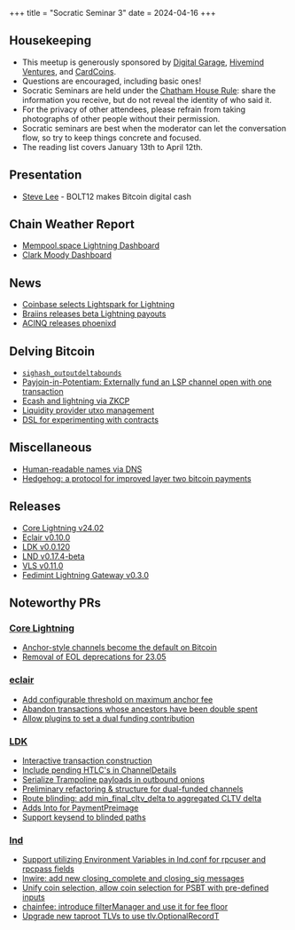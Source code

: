 +++
title = "Socratic Seminar 3"
date = 2024-04-16
+++

Housekeeping
------------

- This meetup is generously sponsored by [Digital Garage](https://dg717.com/), [Hivemind Ventures](https://hivemind.vc), and [CardCoins](https://cardcoins.co).
- Questions are encouraged, including basic ones!
- Socratic Seminars are held under the [Chatham House Rule](https://www.chathamhouse.org/about-us/chatham-house-rule): share the information you receive, but do not reveal the identity of who said it.
- For the privacy of other attendees, please refrain from taking photographs of other people without their permission.
- Socratic seminars are best when the moderator can let the conversation flow, so try to keep things concrete and focused.
- The reading list covers January 13th to April 12th.


Presentation
------------
 - [Steve Lee](https://twitter.com/moneyball) - BOLT12 makes Bitcoin digital cash


Chain Weather Report
--------------------

- [Mempool.space Lightning Dashboard](https://mempool.space/lightning)
- [Clark Moody Dashboard](https://bitcoin.clarkmoody.com/dashboard/)


News
----

- [Coinbase selects Lightspark for Lightning](https://www.lightspark.com/news/coinbase-selects-lightspark)
- [Braiins releases beta Lightning payouts](https://twitter.com/BraiinsMining/status/1760319741560856983)
- [ACINQ releases phoenixd](https://phoenix.acinq.co/server)


Delving Bitcoin
---------------

- [`sighash_outputdeltabounds`](https://delvingbitcoin.org/t/sighash-outputdeltabounds/504)
- [Payjoin-in-Potentiam: Externally fund an LSP channel open with one transaction](https://delvingbitcoin.org/t/payjoin-in-potentiam-externally-fund-an-lsp-channel-open-with-one-transaction/749)
- [Ecash and lightning via ZKCP](https://delvingbitcoin.org/t/ecash-and-lightning-via-zkcp/586)
- [Liquidity provider utxo management](https://delvingbitcoin.org/t/liquidity-provider-utxo-management/600)
- [DSL for experimenting with contracts](https://delvingbitcoin.org/t/dsl-for-experimenting-with-contracts/748)


Miscellaneous
-------------

- [Human-readable names via DNS](https://twitter.com/moneyball/status/1777457863247700385)
- [Hedgehog: a protocol for improved layer two bitcoin payments](https://github.com/supertestnet/hedgehog)


Releases
--------

- [Core Lightning v24.02](https://github.com/ElementsProject/lightning/releases/tag/v24.02)
- [Eclair v0.10.0](https://github.com/ACINQ/eclair/blob/master/docs/release-notes/eclair-v0.10.0.md)
- [LDK v0.0.120](https://github.com/lightningdevkit/rust-lightning/releases/tag/v0.0.120)
- [LND v0.17.4-beta](https://github.com/lightningnetwork/lnd/blob/v0.17.4-beta/docs/release-notes/release-notes-0.17.4.md)
- [VLS v0.11.0](https://gitlab.com/lightning-signer/validating-lightning-signer/-/releases/v0.11.0)
- [Fedimint Lightning Gateway v0.3.0](https://github.com/fedimint/fedimint/releases/tag/v0.3.0)


Noteworthy PRs
--------------

### [Core Lightning](https://github.com/ElementsProject/lightning)
- [Anchor-style channels become the default on Bitcoin](https://github.com/ElementsProject/lightning/pull/6785)
- [Removal of EOL deprecations for 23.05](https://github.com/ElementsProject/lightning/pull/7094)

### [eclair](https://github.com/ACINQ/eclair/)
- [Add configurable threshold on maximum anchor fee](https://github.com/ACINQ/eclair/pull/2816)
- [Abandon transactions whose ancestors have been double spent](https://github.com/ACINQ/eclair/pull/2818)
- [Allow plugins to set a dual funding contribution](https://github.com/ACINQ/eclair/pull/2829)

### [LDK](https://github.com/lightningdevkit/rust-lightning)
- [Interactive transaction construction](https://github.com/lightningdevkit/rust-lightning/pull/2419)
- [Include pending HTLC's in ChannelDetails](https://github.com/lightningdevkit/rust-lightning/pull/2442)
- [Serialize Trampoline payloads in outbound onions](https://github.com/lightningdevkit/rust-lightning/pull/2756)
- [Preliminary refactoring & structure for dual-funded channels](https://github.com/lightningdevkit/rust-lightning/pull/2770)
- [Route blinding: add min_final_cltv_delta to aggregated CLTV delta](https://github.com/lightningdevkit/rust-lightning/pull/2856)
- [Adds Into<PaymentHash> for PaymentPreimage](https://github.com/lightningdevkit/rust-lightning/pull/2916)
- [Support keysend to blinded paths](https://github.com/lightningdevkit/rust-lightning/pull/2935)

### [lnd](https://github.com/lightningnetwork/lnd)
- [Support utilizing Environment Variables in lnd.conf for rpcuser and rpcpass fields](https://github.com/lightningnetwork/lnd/pull/8310)
- [lnwire: add new closing_complete and closing_sig messages](https://github.com/lightningnetwork/lnd/pull/8338)
- [Unify coin selection, allow coin selection for PSBT with pre-defined inputs](https://github.com/lightningnetwork/lnd/pull/8378)
- [chainfee: introduce filterManager and use it for fee floor](https://github.com/lightningnetwork/lnd/pull/8418)
- [Upgrade new taproot TLVs to use tlv.OptionalRecordT](https://github.com/lightningnetwork/lnd/pull/8499)
